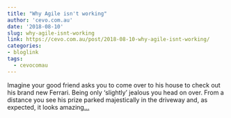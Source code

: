 ```yaml
---
title: "Why Agile isn't working"
author: 'cevo.com.au'
date: '2018-08-10'
slug: why-agile-isnt-working
link: https://cevo.com.au/post/2018-08-10-why-agile-isnt-working/
categories:
- bloglink
tags:
  - cevocomau
---
```


Imagine your good friend asks you to come over to his house to check out his brand new Ferrari. Being only ‘slightly’ jealous you head on over. From a distance you see his prize parked majestically in the driveway and, as expected, it looks amazing[... <i class="fas fa-external-link-alt"></i>](https://cevo.com.au/post/2018-08-10-why-agile-isnt-working/)


